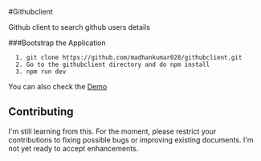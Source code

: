 #Githubclient

Github client to search github users details

###Bootstrap the Application
```text
  1. git clone https://github.com/madhankumar028/githubclient.git
  2. Go to the githubclient directory and do npm install
  3. npm run dev
```
You can also check the [Demo](https://huntgithubuser.herokuapp.com)

Contributing
-----------------

I'm still learning from this. For the moment, please restrict your contributions to fixing possible bugs
or improving existing documents. I'm not yet ready to accept enhancements.
